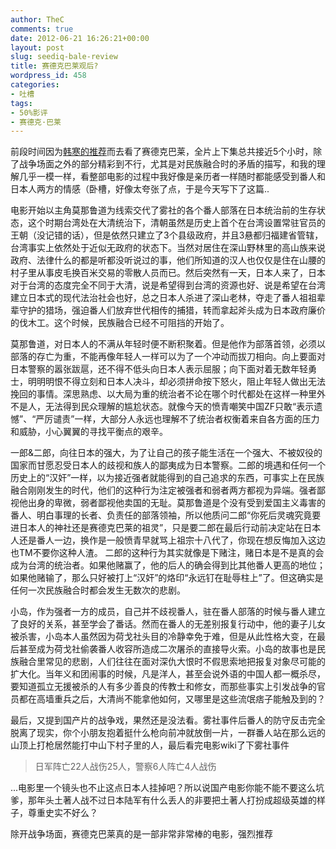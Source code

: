 ```yaml
---
author: TheC
comments: true
date: 2012-06-21 16:26:21+00:00
layout: post
slug: seediq-bale-review
title: 赛德克巴莱观后?
wordpress_id: 458
categories:
- 吐槽
tags:
- 50%影评
- 赛德克·巴莱
---
```


前段时间因为[韩寒的推荐](http://blog.sina.com.cn/s/blog_4701280b0102e63p.html)而去看了赛德克巴莱，全片上下集总共接近5个小时，除了战争场面之外的部分精彩到不行，尤其是对民族融合时的矛盾的描写，和我的理解几乎一模一样，看整部电影的过程中我好像是亲历者一样随时都能感受到番人和日本人两方的情感（卧槽，好像太夸张了点，于是今天写下了这篇..

电影开始以主角莫那鲁道为线索交代了雾社的各个番人部落在日本统治前的生存状态，这个时期台湾处在大清统治下，清朝虽然是历史上首个在台湾设置常驻官员的王朝（没记错的话），但是依然只建立了3个县级政府，并且3悬都归福建省管辖，台湾事实上依然处于近似无政府的状态下。当然对居住在深山野林里的高山族来说政府、法律什么的都是听都没听说过的事，他们所知道的汉人也仅仅是住在山腰的村子里从事皮毛换百米交易的零散人员而已。然后突然有一天，日本人来了，日本对于台湾的态度完全不同于大清，说是希望得到台湾的资源也好、说是希望在台湾建立日本式的现代法治社会也好，总之日本人杀进了深山老林，夺走了番人祖祖辈辈守护的猎场，强迫番人们放弃世代相传的捕猎，转而拿起斧头成为日本政府廉价的伐木工。这个时候，民族融合已经不可阻挡的开始了。

莫那鲁道，对日本人的不满从年轻时便不断积聚着。但是他作为部落首领，必须以部落的存亡为重，不能再像年轻人一样可以为了一个冲动而拔刀相向。向上要面对日本警察的嚣张跋扈，还不得不低头向日本人表示屈服；向下面对着无数年轻勇士，明明明恨不得立刻和日本人决斗，却必须拼命按下怒火，阻止年轻人做出无法挽回的事情。深思熟虑、以大局为重的统治者不论在哪个时代都处在这样一种里外不是人，无法得到民众理解的尴尬状态。就像今天的愤青嘲笑中国ZF只敢“表示遗憾”、“严厉谴责”一样，大部分人永远也理解不了统治者权衡着来自各方面的压力和威胁，小心翼翼的寻找平衡点的艰辛。

一郎&二郎，向往日本的强大，为了让自己的孩子能生活在一个强大、不被奴役的国家而甘愿忍受日本人的歧视和族人的鄙夷成为日本警察。二郎的境遇和任何一个历史上的“汉奸”一样，以为接近强者就能得到的自己追求的东西，可事实上在民族融合刚刚发生的时代，他们的这种行为注定被强者和弱者两方都视为异端。强者鄙视他出身的卑微，弱者鄙视他卖国的无耻。莫那鲁道是个没有受到爱国主义毒害的番人、明白事理的长者、负责任的部落领袖，所以他质问二郎“你死后灵魂究竟要进日本人的神社还是赛德克巴莱的祖灵”，只是要二郎在最后行动前决定站在日本人还是番人一边，换作是一般愤青早就骂上祖宗十八代了，你现在想反悔加入这边也TM不要你这种人渣。
二郎的这种行为其实就像是下赌注，赌日本是不是真的会成为台湾的统治者。如果他赌赢了，他的后人的确会得到比其他番人更高的地位；如果他赌输了，那么只好被打上“汉奸”的烙印“永远钉在耻辱柱上”了。但这确实是任何一次民族融合时都会发生无数次的悲剧。

小岛，作为强者一方的成员，自己并不歧视番人，驻在番人部落的时候与番人建立了良好的关系，甚至学会了番话。然而在番人的无差别报复行动中，他的妻子儿女被杀害，小岛本人虽然因为荷戈社头目的冷静幸免于难，但是从此性格大变，在最后甚至成为荷戈社偷袭番人收容所造成二次屠杀的直接导火索。小岛的故事也是民族融合里常见的悲剧，人们往往在面对深仇大恨时不假思索地把报复对象尽可能的扩大化。当年义和团闹事的时候，凡是洋人，甚至会说外语的中国人都一概杀尽，要知道孤立无援被杀的人有多少善良的传教士和修女，而那些事实上引发战争的官员都在高墙重兵之后，大清尚不能拿他如何，又哪里是这些流氓痞子能触及到的？

最后，又提到国产片的战争戏，果然还是没法看。雾社事件后番人的防守反击完全脱离了现实，你个小朋友抱着挺什么枪向前冲就放倒一片，一群番人站在那么远的山顶上打枪居然能打中山下村子里的人，最后看完电影wiki了下雾社事件


> 日军阵亡22人战伤25人，警察6人阵亡4人战伤


...电影里一个镜头也不止这点日本人挂掉吧？所以说国产电影你能不能不要这么坑爹，那年头土著人战不过日本陆军有什么丢人的非要把土著人打扮成超级英雄的样子，尊重史实不好么？

除开战争场面，赛德克巴莱真的是一部非常非常棒的电影，强烈推荐
